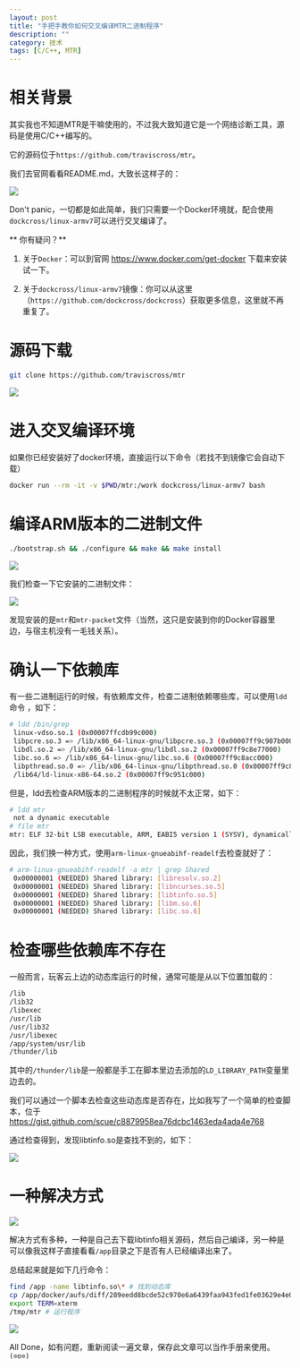 ```yaml
---
layout: post
title: "手把手教你如何交叉编译MTR二进制程序"
description: ""
category: 技术
tags: [C/C++, MTR]
---
```




# 相关背景

其实我也不知道MTR是干嘛使用的，不过我大致知道它是一个网络诊断工具，源码是使用C/C++编写的。

它的源码位于`https://github.com/traviscross/mtr`。

我们去官网看看README.md，大致长这样子的：

<!-- more -->

![](media/15233577484017.jpg)


Don't panic，一切都是如此简单，我们只需要一个Docker环境就，配合使用`dockcross/linux-armv7`可以进行交叉编译了。

** 你有疑问？**

1. 关于`Docker`：可以到官网 https://www.docker.com/get-docker 下载来安装试一下。

2. 关于`dockcross/linux-armv7`镜像：你可以从这里（`https://github.com/dockcross/dockcross`）获取更多信息，这里就不再重复了。

# 源码下载


```sh
git clone https://github.com/traviscross/mtr
```

![](media/15233577684457.jpg)


# 进入交叉编译环境

如果你已经安装好了docker环境，直接运行以下命令（若找不到镜像它会自动下载）

```sh
docker run --rm -it -v $PWD/mtr:/work dockcross/linux-armv7 bash
```

# 编译ARM版本的二进制文件

```sh
./bootstrap.sh && ./configure && make && make install
```

![](media/15233579720245.jpg)



我们检查一下它安装的二进制文件：

![](media/15233580005006.jpg)


发现安装的是`mtr`和`mtr-packet`文件（当然，这只是安装到你的Docker容器里边，与宿主机没有一毛钱关系）。

# 确认一下依赖库

有一些二进制运行的时候，有依赖库文件，检查二进制依赖哪些库，可以使用`ldd`命令 ，如下：

```sh
# ldd /bin/grep
 linux-vdso.so.1 (0x00007ffcdb99c000)
 libpcre.so.3 => /lib/x86_64-linux-gnu/libpcre.so.3 (0x00007ff9c907b000)
 libdl.so.2 => /lib/x86_64-linux-gnu/libdl.so.2 (0x00007ff9c8e77000)
 libc.so.6 => /lib/x86_64-linux-gnu/libc.so.6 (0x00007ff9c8acc000)
 libpthread.so.0 => /lib/x86_64-linux-gnu/libpthread.so.0 (0x00007ff9c88af000)
 /lib64/ld-linux-x86-64.so.2 (0x00007ff9c951c000)
```

但是，ldd去检查ARM版本的二进制程序的时候就不太正常，如下：

```sh
# ldd mtr
 not a dynamic executable
# file mtr
mtr: ELF 32-bit LSB executable, ARM, EABI5 version 1 (SYSV), dynamically linked, interpreter /lib/ld-linux-armhf.so.3, for GNU/Linux 2.6.32, BuildID[sha1]=b98457bce3813c13f0bdf346cbdb21e023e395b5, not stripped
```

因此，我们换一种方式，使用`arm-linux-gnueabihf-readelf`去检查就好了：

```sh
# arm-linux-gnueabihf-readelf -a mtr | grep Shared
 0x00000001 (NEEDED) Shared library: [libresolv.so.2]
 0x00000001 (NEEDED) Shared library: [libncurses.so.5]
 0x00000001 (NEEDED) Shared library: [libtinfo.so.5]
 0x00000001 (NEEDED) Shared library: [libm.so.6]
 0x00000001 (NEEDED) Shared library: [libc.so.6]
```

# 检查哪些依赖库不存在

一般而言，玩客云上边的动态库运行的时候，通常可能是从以下位置加载的：

```txt
/lib
/lib32
/libexec
/usr/lib
/usr/lib32
/usr/libexec
/app/system/usr/lib
/thunder/lib
```

其中的`/thunder/lib`是一般都是手工在脚本里边去添加的`LD_LIBRARY_PATH`变量里边去的。

我们可以通过一个脚本去检查这些动态库是否存在，比如我写了一个简单的检查脚本，位于 https://gist.github.com/scue/c8879958ea76dcbc1463eda4ada4e768 

通过检查得到，发现libtinfo.so是查找不到的，如下：

![](media/15233580258211.jpg)


# 一种解决方式

![](media/15233580745445.jpg)


解决方式有多种，一种是自己去下载libtinfo相关源码，然后自己编译，另一种是可以像我这样子直接看看`/app`目录之下是否有人已经编译出来了。

总结起来就是如下几行命令：

```sh
find /app -name libtinfo.so\* # 找到动态库
cp /app/docker/aufs/diff/289eedd8bcde52c970e6a6439faa943fed1fe03629e4e0667402325c52026af0/lib/arm-linux-gnueabi/libtinfo.so.5 /tmp/lib/
export TERM=xterm
/tmp/mtr # 运行程序
```

![](media/15233580525823.jpg)


All Done，如有问题，重新阅读一遍文章，保存此文章可以当作手册来使用。`(⊙o⊙)`


